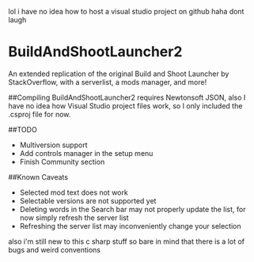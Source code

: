 lol i have no idea how to host a visual studio project on github haha dont laugh


# BuildAndShootLauncher2

An extended replication of the original Build and Shoot Launcher by StackOverflow, with a serverlist, a mods manager, and more!

##Compiling
BuildAndShootLauncher2 requires Newtonsoft JSON, also I have no idea how Visual Studio project files work, so I only included the .csproj file for now.

##TODO
- Multiversion support
- Add controls manager in the setup menu
- Finish Community section

##Known Caveats
- Selected mod text does not work
- Selectable versions are not supported yet
- Deleting words in the Search bar may not properly update the list, for now simply refresh the server list
- Refreshing the server list may inconveniently change your selection

also i'm still new to this c sharp stuff so bare in mind that there is a lot of bugs and weird conventions